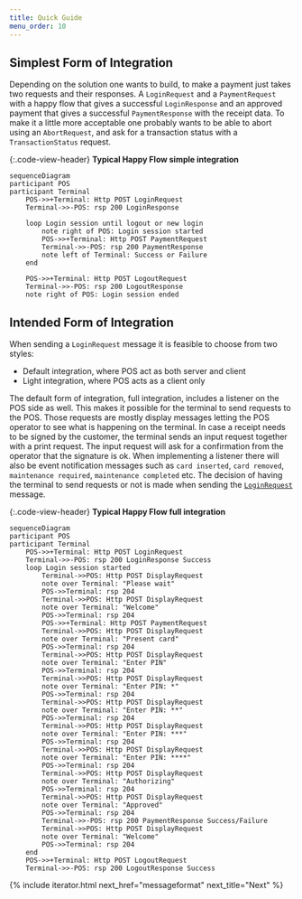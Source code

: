 ```yaml
---
title: Quick Guide
menu_order: 10
---
```

## Simplest Form of Integration

Depending on the solution one wants to build, to make a payment just takes two requests and their responses. A `LoginRequest` and a `PaymentRequest` with a happy flow that gives a successful `LoginResponse` and an approved payment that gives a successful `PaymentResponse` with the receipt data.
To make it a little more acceptable one probably wants to be able to abort using an `AbortRequest`, and ask for a transaction status with a `TransactionStatus` request.

{:.code-view-header}
**Typical Happy Flow simple integration**

```mermaid
sequenceDiagram
participant POS
participant Terminal
    POS->>+Terminal: Http POST LoginRequest
    Terminal->>-POS: rsp 200 LoginResponse

    loop Login session until logout or new login
        note right of POS: Login session started
        POS->>+Terminal: Http POST PaymentRequest
        Terminal->>-POS: rsp 200 PaymentResponse
        note left of Terminal: Success or Failure
    end

    POS->>+Terminal: Http POST LogoutRequest
    Terminal->>-POS: rsp 200 LogoutResponse
    note right of POS: Login session ended
```

## Intended Form of Integration

When sending a `LoginRequest` message it is feasible to choose from two styles:

*   Default integration, where POS act as both server and client
*   Light integration, where POS acts as a client only

The default form of integration, full integration, includes a listener on the POS side as well. This makes it possible for the terminal to send requests to the POS. Those requests are mostly display messages letting the POS operator to see what is happening on the terminal. In case a receipt needs to be signed by the customer, the terminal sends an input request together with a print request. The input request will ask for a confirmation from the operator that the signature is ok. When implementing a listener there will also be event notification messages such as `card inserted`, `card removed`, `maintenance required`, `maintenance completed` etc.
The decision of having the terminal to send requests or not is made when sending the [`LoginRequest`][loginrequest] message.

{:.code-view-header}
**Typical Happy Flow full integration**

```mermaid
sequenceDiagram
participant POS
participant Terminal
    POS->>+Terminal: Http POST LoginRequest
    Terminal->>-POS: rsp 200 LoginResponse Success
    loop Login session started
        Terminal->>POS: Http POST DisplayRequest
        note over Terminal: "Please wait"
        POS->>Terminal: rsp 204
        Terminal->>POS: Http POST DisplayRequest
        note over Terminal: "Welcome"
        POS->>Terminal: rsp 204
        POS->>+Terminal: Http POST PaymentRequest
        Terminal->>POS: Http POST DisplayRequest
        note over Terminal: "Present card"
        POS->>Terminal: rsp 204
        Terminal->>POS: Http POST DisplayRequest
        note over Terminal: "Enter PIN"
        POS->>Terminal: rsp 204
        Terminal->>POS: Http POST DisplayRequest
        note over Terminal: "Enter PIN: *"
        POS->>Terminal: rsp 204
        Terminal->>POS: Http POST DisplayRequest
        note over Terminal: "Enter PIN: **"
        POS->>Terminal: rsp 204
        Terminal->>POS: Http POST DisplayRequest
        note over Terminal: "Enter PIN: ***"
        POS->>Terminal: rsp 204
        Terminal->>POS: Http POST DisplayRequest
        note over Terminal: "Enter PIN: ****"
        POS->>Terminal: rsp 204
        Terminal->>POS: Http POST DisplayRequest
        note over Terminal: "Authorizing"
        POS->>Terminal: rsp 204
        Terminal->>POS: Http POST DisplayRequest
        note over Terminal: "Approved"
        POS->>Terminal: rsp 204
        Terminal->>-POS: rsp 200 PaymentResponse Success/Failure
        Terminal->>POS: Http POST DisplayRequest
        note over Terminal: "Welcome"
        POS->>Terminal: rsp 204
    end
    POS->>+Terminal: Http POST LogoutRequest
    Terminal->>-POS: rsp 200 LogoutResponse Success
```

{% include iterator.html next_href="messageformat" next_title="Next" %}

[loginrequest]: ./first-message
